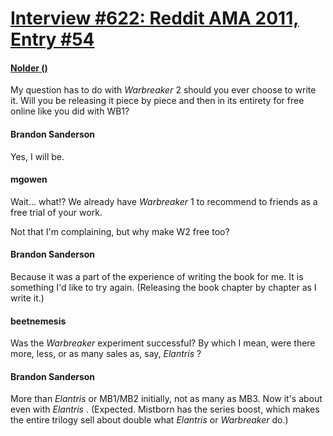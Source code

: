 # [Interview #622: Reddit AMA 2011, Entry #54](https://www.theoryland.com/intvmain.php?i=622#54)

#### [Nolder ()](http://www.reddit.com/r/Fantasy/comments/k0fp8/iama_professional_fantasy_novelist_named_brandon/c2gk6wr)

My question has to do with
*Warbreaker*
2 should you ever choose to write it. Will you be releasing it piece by piece and then in its entirety for free online like you did with WB1?

#### Brandon Sanderson

Yes, I will be.

#### mgowen

Wait... what!? We already have
*Warbreaker*
1 to recommend to friends as a free trial of your work.

Not that I'm complaining, but why make W2 free too?

#### Brandon Sanderson

Because it was a part of the experience of writing the book for me. It is something I'd like to try again. (Releasing the book chapter by chapter as I write it.)

#### beetnemesis

Was the
*Warbreaker*
experiment successful? By which I mean, were there more, less, or as many sales as, say,
*Elantris*
?

#### Brandon Sanderson

More than
*Elantris*
or MB1/MB2 initially, not as many as MB3. Now it's about even with
*Elantris*
. (Expected. Mistborn has the series boost, which makes the entire trilogy sell about double what
*Elantris*
or
*Warbreaker*
do.)

